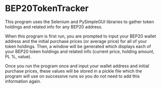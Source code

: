 # BEP20TokenTracker
This program uses the Selenium and PySimpleGUI libraries to gather token holdings and related 
info for any BEP20 address. 

When this program is first run, you are prompted to input your BEP20 wallet 
address and the initial purchase prices (or average price) for all of your token
holdings. Then, a window will be generated which displays each of your BEP20
token holdings and related info (current price, holding amount, PL %, value).

Once you run the program once and input your wallet address and initial purchase
prices, these values will be stored in a pickle file which the program will
use on successive runs so you do not need to add this information again. 

